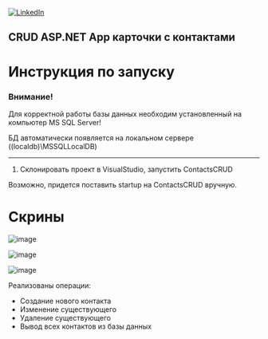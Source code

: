 <div id="top"></div>

[![LinkedIn][linkedin-shield]][linkedin-url]
  


## CRUD ASP.NET App карточки с контактами

# Инструкция по запуску

### Внимание!

Для корректной работы базы данных необходим установленный на компьютер MS SQL Server!

БД автоматически появляется на локальном сервере ((localdb)\\MSSQLLocalDB)
__________________________________________________________________________________

1. Склонировать проект в VisualStudio, запустить ContactsCRUD

Возможно, придется поставить startup на ContactsCRUD вручную.

# Скрины

![image](https://user-images.githubusercontent.com/80919963/191080817-283c9ac5-b29a-441e-b9cf-5f337204b5e7.png)


![image](https://user-images.githubusercontent.com/80919963/191081630-47a3711d-9510-4a3e-8643-22a8a2ab6123.png)


![image](https://user-images.githubusercontent.com/80919963/191081525-3910ca5c-6419-4da0-9d6e-18d47f84301a.png)


Реализованы операции:

* Создание нового контакта
* Изменение существующего
* Удаление существующего
* Вывод всех контактов из базы данных

<!-- https://www.markdownguide.org/basic-syntax/#reference-style-links -->
[linkedin-shield]: https://img.shields.io/badge/-LinkedIn-black.svg?style=for-the-badge&logo=linkedin&colorB=555
[linkedin-url]: https://www.linkedin.com/in/maxim-anisovec/
